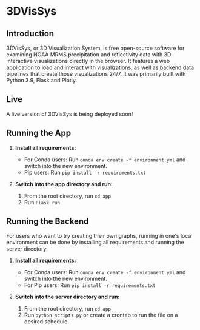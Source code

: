 # 3DVisSys
## Introduction
3DVisSys, or 3D Visualization System, is free open-source software for examining NOAA MRMS precipitation and reflectivity data with 3D interactive visualizations directly in the browser. It features a web application to load and interact with visualizations, as well as backend data pipelines that create those visualizations 24/7. It was primarily built with Python 3.9, Flask and Plotly. 

## Live
A live version of 3DVisSys is being deployed soon!

## Running the App
1. **Install all requirements:**
    - For Conda users: Run `conda env create -f environment.yml` and switch into the new environment.
    - Pip users: Run `pip install -r requirements.txt`

2. **Switch into the app directory and run:**
    1. From the root directory, run `cd app`
    2. Run `Flask run`

## Running the Backend
For users who want to try creating their own graphs, running in one's local environment can be done by installing all requirements and running the server directory:

1. **Install all requirements:**
    - For Conda users: Run `conda env create -f environment.yml` and switch into the new environment.
    - For Pip users: Run `pip install -r requirements.txt`

2. **Switch into the server directory and run:**
    1. From the root directory, run `cd app`
    2. Run `python scripts.py` or create a crontab to run the file on a desired schedule.
